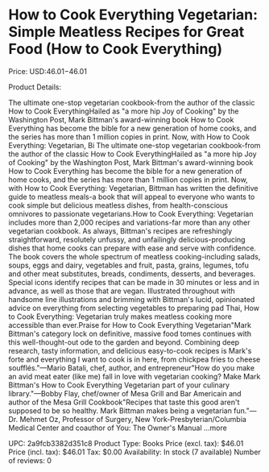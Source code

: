 # How to Cook Everything Vegetarian: Simple Meatless Recipes for Great Food (How to Cook Everything)

Price: USD:$46.01-$46.01

Product Details:

The ultimate one-stop vegetarian cookbook-from the author of the classic How to Cook EverythingHailed as "a more hip Joy of Cooking" by the Washington Post, Mark Bittman's award-winning book How to Cook Everything has become the bible for a new generation of home cooks, and the series has more than 1 million copies in print. Now, with How to Cook Everything: Vegetarian, Bi The ultimate one-stop vegetarian cookbook-from the author of the classic How to Cook EverythingHailed as "a more hip Joy of Cooking" by the Washington Post, Mark Bittman's award-winning book How to Cook Everything has become the bible for a new generation of home cooks, and the series has more than 1 million copies in print. Now, with How to Cook Everything: Vegetarian, Bittman has written the definitive guide to meatless meals-a book that will appeal to everyone who wants to cook simple but delicious meatless dishes, from health-conscious omnivores to passionate vegetarians.How to Cook Everything: Vegetarian includes more than 2,000 recipes and variations-far more than any other vegetarian cookbook. As always, Bittman's recipes are refreshingly straightforward, resolutely unfussy, and unfailingly delicious-producing dishes that home cooks can prepare with ease and serve with confidence. The book covers the whole spectrum of meatless cooking-including salads, soups, eggs and dairy, vegetables and fruit, pasta, grains, legumes, tofu and other meat substitutes, breads, condiments, desserts, and beverages. Special icons identify recipes that can be made in 30 minutes or less and in advance, as well as those that are vegan. Illustrated throughout with handsome line illustrations and brimming with Bittman's lucid, opinionated advice on everything from selecting vegetables to preparing pad Thai, How to Cook Everything: Vegetarian truly makes meatless cooking more accessible than ever.Praise for How to Cook Everything Vegetarian"Mark Bittman's category lock on definitive, massive food tomes continues with this well-thought-out ode to the garden and beyond. Combining deep research, tasty information, and delicious easy-to-cook recipes is Mark's forte and everything I want to cook is in here, from chickpea fries to cheese soufflés."—Mario Batali, chef, author, and entrepreneur"How do you make an avid meat eater (like me) fall in love with vegetarian cooking? Make Mark Bittman's How to Cook Everything Vegetarian part of your culinary library."—Bobby Flay, chef/owner of Mesa Grill and Bar Americain and author of the Mesa Grill Cookbook"Recipes that taste this good aren't supposed to be so healthy. Mark Bittman makes being a vegetarian fun."—Dr. Mehmet Oz, Professor of Surgery, New York-Presbyterian/Columbia Medical Center and coauthor of You: The Owner's Manual ...more

UPC: 2a9fcb3382d351c8
Product Type: Books
Price (excl. tax): $46.01
Price (incl. tax): $46.01
Tax: $0.00
Availability: In stock (7 available)
Number of reviews: 0